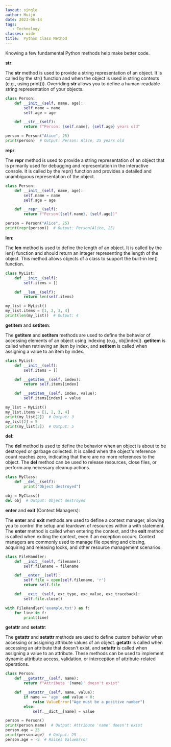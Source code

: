 ```yaml
---
layout: single
author: Huijo
date: 2023-06-14
tags:
   - Technology
classes: wide
title:  Python Class Method
---
```


Knowing a few fundamental Python methods help make better code.

__str__:

The __str__ method is used to provide a string representation of an object.
It is called by the str() function and when the object is used in string contexts (e.g., using print()).
Overriding __str__ allows you to define a human-readable string representation of your objects.

```python
class Person:
    def __init__(self, name, age):
        self.name = name
        self.age = age

    def __str__(self):
        return f"Person: {self.name}, {self.age} years old"

person = Person("Alice", 25)
print(person)  # Output: Person: Alice, 25 years old
```

__repr__:

The __repr__ method is used to provide a string representation of an object that is primarily used for debugging and representation in the interactive console.
It is called by the repr() function and provides a detailed and unambiguous representation of the object.

```python
class Person:
    def __init__(self, name, age):
        self.name = name
        self.age = age

    def __repr__(self):
        return f"Person({self.name}, {self.age})"

person = Person("Alice", 25)
print(repr(person))  # Output: Person(Alice, 25)
```

__len__:

The __len__ method is used to define the length of an object.
It is called by the len() function and should return an integer representing the length of the object.
This method allows objects of a class to support the built-in len() function.

```python
class MyList:
    def __init__(self):
        self.items = []

    def __len__(self):
        return len(self.items)

my_list = MyList()
my_list.items = [1, 2, 3, 4]
print(len(my_list))  # Output: 4
```

__getitem__ and __setitem__:

The __getitem__ and __setitem__ methods are used to define the behavior of accessing elements of an object using indexing (e.g., obj[index]).
__getitem__ is called when retrieving an item by index, and __setitem__ is called when assigning a value to an item by index.

```python
class MyList:
    def __init__(self):
        self.items = []

    def __getitem__(self, index):
        return self.items[index]

    def __setitem__(self, index, value):
        self.items[index] = value

my_list = MyList()
my_list.items = [1, 2, 3, 4]
print(my_list[2])  # Output: 3
my_list[2] = 5
print(my_list[2])  # Output: 5
```

__del__:

The __del__ method is used to define the behavior when an object is about to be destroyed or garbage collected.
It is called when the object's reference count reaches zero, indicating that there are no more references to the object.
The __del__ method can be used to release resources, close files, or perform any necessary cleanup actions.
```python
class MyClass:
    def __del__(self):
        print("Object destroyed")

obj = MyClass()
del obj  # Output: Object destroyed
```

__enter__ and __exit__ (Context Managers):

The __enter__ and __exit__ methods are used to define a context manager, allowing you to control the setup and teardown of resources within a with statement.
The __enter__ method is called when entering the context, and the __exit__ method is called when exiting the context, even if an exception occurs.
Context managers are commonly used to manage file opening and closing, acquiring and releasing locks, and other resource management scenarios.
```python
class FileHandler:
    def __init__(self, filename):
        self.filename = filename

    def __enter__(self):
        self.file = open(self.filename, 'r')
        return self.file

    def __exit__(self, exc_type, exc_value, exc_traceback):
        self.file.close()

with FileHandler('example.txt') as f:
    for line in f:
        print(line)
```

__getattr__ and __setattr__:

The __getattr__ and __setattr__ methods are used to define custom behavior when accessing or assigning attribute values of an object.
__getattr__ is called when accessing an attribute that doesn't exist, and __setattr__ is called when assigning a value to an attribute.
These methods can be used to implement dynamic attribute access, validation, or interception of attribute-related operations.
```python
class Person:
    def __getattr__(self, name):
        return f"Attribute '{name}' doesn't exist"

    def __setattr__(self, name, value):
        if name == 'age' and value < 0:
            raise ValueError("Age must be a positive number")
        else:
            self.__dict__[name] = value

person = Person()
print(person.name)  # Output: Attribute 'name' doesn't exist
person.age = 25
print(person.age)  # Output: 25
person.age = -5  # Raises ValueError
```